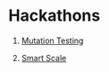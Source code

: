 # Hackathons

1. [Mutation Testing](./Mutation%20Testing/README.md)

1. [Smart Scale](./Smart%20Scale/README.md)
